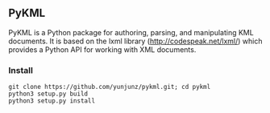 ## PyKML

PyKML is a Python package for authoring, parsing, and manipulating KML
documents.  It is based on the lxml library (http://codespeak.net/lxml/)
which provides a Python API for working with XML documents.

### Install
```
git clone https://github.com/yunjunz/pykml.git; cd pykml
python3 setup.py build     
python3 setup.py install    
```
